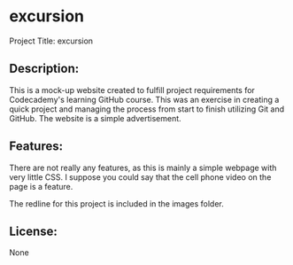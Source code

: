 # excursion

Project Title: excursion

## Description:
This is a mock-up website created to fulfill project requirements for Codecademy's learning GitHub course. This was an exercise in creating a quick project and managing the process from start to finish utilizing Git and GitHub. The website is a simple advertisement.   

## Features:
There are not really any features, as this is mainly a simple webpage with very little CSS. I suppose you could say that the cell phone video on the page is a feature.

The redline for this project is included in the images folder. 

## License:
None

